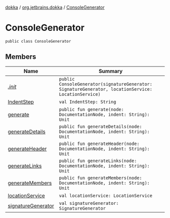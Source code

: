 [dokka](../../index.md) / [org.jetbrains.dokka](../index.md) / [ConsoleGenerator](index.md)

# ConsoleGenerator

```
public class ConsoleGenerator
```
## Members
| Name | Summary |
|------|---------|
|[*.init*](_init_.md)|`public ConsoleGenerator(signatureGenerator: SignatureGenerator, locationService: LocationService)`<br>|
|[IndentStep](IndentStep.md)|`val IndentStep: String`<br>|
|[generate](generate.md)|`public fun generate(node: DocumentationNode, indent: String): Unit`<br>|
|[generateDetails](generateDetails.md)|`public fun generateDetails(node: DocumentationNode, indent: String): Unit`<br>|
|[generateHeader](generateHeader.md)|`public fun generateHeader(node: DocumentationNode, indent: String): Unit`<br>|
|[generateLinks](generateLinks.md)|`public fun generateLinks(node: DocumentationNode, indent: String): Unit`<br>|
|[generateMembers](generateMembers.md)|`public fun generateMembers(node: DocumentationNode, indent: String): Unit`<br>|
|[locationService](locationService.md)|`val locationService: LocationService`<br>|
|[signatureGenerator](signatureGenerator.md)|`val signatureGenerator: SignatureGenerator`<br>|
